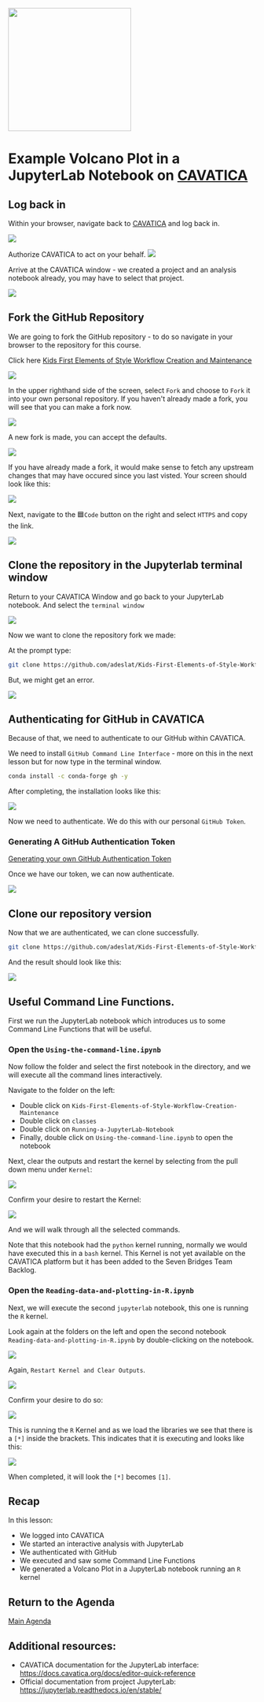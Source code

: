 
<p>
<img src="https://github.com/NIH-NICHD/Kids-First-Elements-of-Style-Workflow-Creation-Maintenance/blob/main/assets/JupyterLabLogoWithName.png"  width="250">
</p>

# Example Volcano Plot in a JupyterLab Notebook on [CAVATICA](https://cavatica.sbgenomics.com)


## Log back in

Within your browser, navigate back to [CAVATICA](https://cavatica.sbgenomics.com) and log back in.

<img src="https://github.com/NIH-NICHD/Kids-First-Elements-of-Style-Workflow-Creation-Maintenance/blob/main/assets/CAVATICALoginWindowNumber1.png">

Authorize CAVATICA to act on your behalf.
<img src="https://github.com/NIH-NICHD/Kids-First-Elements-of-Style-Workflow-Creation-Maintenance/blob/main/assets/CAVATICAGen3WindowNumber2.png">

Arrive at the CAVATICA window - we created a project and an analysis notebook already, you may have to select that project.

<img src="https://github.com/NIH-NICHD/Kids-First-Elements-of-Style-Workflow-Creation-Maintenance/blob/main/assets/CAVATICALoginDashboardNumber3.png" >

## Fork the GitHub Repository

We are going to fork the GitHub repository - to do so navigate in your browser to the repository for this course.

Click here [Kids First Elements of Style Workflow Creation and Maintenance](https://github.com/NIH-NICHD/Kids-First-Elements-of-Style-Workflow-Creation-Maintenance)

<img src="https://github.com/NIH-NICHD/Kids-First-Elements-of-Style-Workflow-Creation-Maintenance/blob/main/assets/KidsFirstGitHubElementsofStyleWorkflowForkClone1.png">

In the upper righthand side of the screen, select `Fork` and choose to `Fork` it into your own personal repository.
If you haven't already made a fork, you will see that you can make a fork now.

<img src="https://github.com/NIH-NICHD/Kids-First-Elements-of-Style-Workflow-Creation-Maintenance/blob/main/assets/KidsFirstGitHubElementsofStyleWorkflowForkClone3.png">

A new fork is made, you can accept the defaults.

<img src="https://github.com/NIH-NICHD/Kids-First-Elements-of-Style-Workflow-Creation-Maintenance/blob/main/assets/KidsFirstGitHubElementsofStyleWorkflowForkClone4.png">

If you have already made a fork, it would make sense to fetch any upstream changes that may have occured since you last visted.  Your screen should look like this:

<img src="https://github.com/NIH-NICHD/Kids-First-Elements-of-Style-Workflow-Creation-Maintenance/blob/main/assets/GitHubElementsofStyleWorkflowForkClone3.png">

Next, navigate to the 🟦`Code` button on the right and select `HTTPS` and copy the link.

<img src="https://github.com/NIH-NICHD/Kids-First-Elements-of-Style-Workflow-Creation-Maintenance/blob/main/assets/KidsFirstGitHubElementsofStyleWorkflowForkClone5.png">

## Clone the repository in the Jupyterlab terminal window

Return to your CAVATICA Window and go back to your JupyterLab notebook.
And select the `terminal window`

<img src="https://github.com/NIH-NICHD/Kids-First-Elements-of-Style-Workflow-Creation-Maintenance/blob/main/assets/CAVATICAJupyterLabNotebookLauncher.png">

Now we want to clone the repository fork we made:

At the prompt type:

```bash
git clone https://github.com/adeslat/Kids-First-Elements-of-Style-Workflow-Creation-Maintenance
```

But, we might get an error.

<img src="https://github.com/NIH-NICHD/Kids-First-Elements-of-Style-Workflow-Creation-Maintenance/blob/main/assets/CAVATICAJupyterLabTerminalGitCloneError.png">

## Authenticating for GitHub in CAVATICA

Because of that, we need to authenticate to our GitHub within CAVATICA.

We need to install `GitHub Command Line Interface` - more on this in the next lesson but for now type in the terminal window.

```bash
conda install -c conda-forge gh -y
```

After completing, the installation looks like this:

<img src="https://github.com/NIH-NICHD/Kids-First-Elements-of-Style-Workflow-Creation-Maintenance/blob/main/assets/CAVATICAJupyterLabNotebookCondaInstallGH.png">

Now we need to authenticate.   We do this with our personal `GitHub Token`. 

### Generating A GitHub Authentication Token

[Generating your own GitHub Authentication Token](https://github.com/NIH-NICHD/Kids-First-Elements-of-Style-Workflow-Creation-Maintenance/blob/main/assets/GeneratingGitHubPersonalAccessTokens.gif)

Once we have our token, we can now authenticate.

<img src="https://github.com/NIH-NICHD/Kids-First-Elements-of-Style-Workflow-Creation-Maintenance/blob/main/assets/CAVATICAJupyterLabGHAuthLoginWithToken.png">

## Clone our repository version

Now that we are authenticated, we can clone successfully.

```bash
git clone https://github.com/adeslat/Kids-First-Elements-of-Style-Workflow-Creation-Maintenance
```

And the result should look like this:

<img src="https://github.com/NIH-NICHD/Kids-First-Elements-of-Style-Workflow-Creation-Maintenance/blob/main/assets/CAVATICAJupyterLabNotebookGitCloneSuccess.png">


## Useful Command Line Functions.


First we run the JupyterLab notebook which introduces us to some Command Line Functions that will be useful.

### Open the `Using-the-command-line.ipynb`

Now follow the folder and select the first notebook in the directory, and we will execute all the command lines interactively.

Navigate to the folder on the left:

* Double click on `Kids-First-Elements-of-Style-Workflow-Creation-Maintenance`
* Double click on `classes`
* Double click on `Running-a-JupyterLab-Notebook`
* Finally, double click on `Using-the-command-line.ipynb` to open the notebook

Next, clear the outputs and restart the kernel by selecting from the pull down menu under `Kernel`:

<img src="https://github.com/NIH-NICHD/Kids-First-Elements-of-Style-Workflow-Creation-Maintenance/blob/main/assets/CAVATICAJupyterLabNotebook1-CommandLineRestartKernel.png">

Confirm your desire to restart the Kernel:

<img src="https://github.com/NIH-NICHD/Kids-First-Elements-of-Style-Workflow-Creation-Maintenance/blob/main/assets/CAVATICAJupyterLabNotebook1-CommandLineKernelRestartConfirm.png">

And we will walk through all the selected commands.

Note that this notebook had the `python` kernel running, normally we would have executed this in a `bash` kernel.  This Kernel is not yet available on the CAVATICA platform but it has been added to the Seven Bridges Team Backlog.

### Open the `Reading-data-and-plotting-in-R.ipynb`

Next, we will execute the second `jupyterlab` notebook, this one is running the `R` kernel.

Look again at the folders on the left and open the second notebook `Reading-data-and-plotting-in-R.ipynb` by double-clicking on the notebook.

<img src="https://github.com/NIH-NICHD/Kids-First-Elements-of-Style-Workflow-Creation-Maintenance/blob/main/assets/CAVATICAJupyterLabNotebook2-ReadingDataAndPlottingR.png">

Again, `Restart Kernel and Clear Outputs`.

<img src="https://github.com/NIH-NICHD/Kids-First-Elements-of-Style-Workflow-Creation-Maintenance/blob/main/assets/CAVATICAJupyterLabNotebook2-RestartKernelAndClearOutputs.png">

Confirm your desire to do so:

<img src="https://github.com/NIH-NICHD/Kids-First-Elements-of-Style-Workflow-Creation-Maintenance/blob/main/assets/CAVATICAJupyterLabNotebook2-RestartKernalConfirmation.png">

This is running the `R` Kernel and as we load the libraries we see that there is a `[*]` inside the brackets.   This indicates that it is executing and looks like this:

<img src="https://github.com/NIH-NICHD/Kids-First-Elements-of-Style-Workflow-Creation-Maintenance/blob/main/assets/CAVATICAJupyterLabNotebook2-RWaitingUntilCompletion.png">

When completed, it will look the `[*]` becomes `[1]`.

## Recap

In this lesson:
* We logged into CAVATICA
* We started an interactive analysis with JupyterLab
* We authenticated with GitHub
* We executed and saw some Command Line Functions
* We generated a Volcano Plot in a JupyterLab notebook running an `R` kernel



## Return to the Agenda

[Main Agenda](https://github.com/NIH-NICHD/Kids-First-Elements-of-Style-Workflow-Creation-Maintenance#readme)

## Additional resources:

- CAVATICA documentation for the JupyterLab interface: https://docs.cavatica.org/docs/editor-quick-reference
- Official documentation from project JupyterLab: https://jupyterlab.readthedocs.io/en/stable/ 
